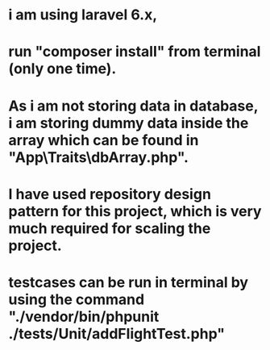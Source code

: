 # i am using laravel 6.x,
# run "composer install" from terminal (only one time).
# As i am not storing data in database, i am storing dummy data inside the array which can be found in "App\Traits\dbArray.php".
# I have used repository design pattern for this project, which is very much required for scaling the project.
# testcases can be run in terminal by using the command  "./vendor/bin/phpunit ./tests/Unit/addFlightTest.php"

